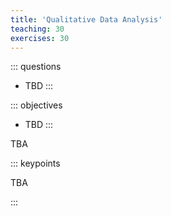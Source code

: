 ```yaml
---
title: 'Qualitative Data Analysis'
teaching: 30
exercises: 30
---
```


::: questions
-   TBD
:::

::: objectives
-   TBD
:::

TBA

::: keypoints

TBA

:::
